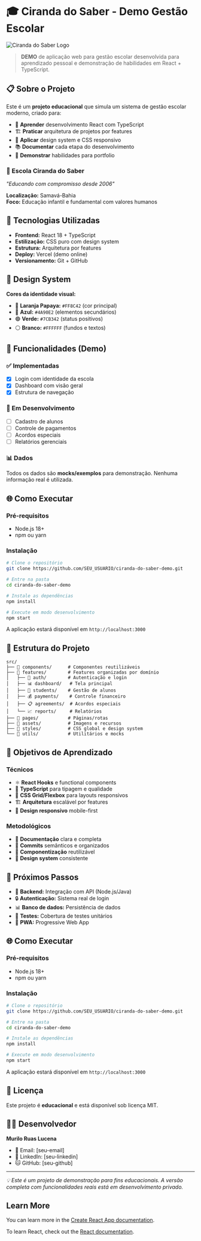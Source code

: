# 🎓 Ciranda do Saber - Demo Gestão Escolar

![Ciranda do Saber Logo](src/assets/logo-ciranda.png)

> **DEMO** de aplicação web para gestão escolar desenvolvida para aprendizado pessoal e demonstração de habilidades em React + TypeScript.

## 📋 Sobre o Projeto

Este é um **projeto educacional** que simula um sistema de gestão escolar moderno, criado para:

- 🎯 **Aprender** desenvolvimento React com TypeScript
- 🏗️ **Praticar** arquitetura de projetos por features
- 🎨 **Aplicar** design system e CSS responsivo
- 📚 **Documentar** cada etapa do desenvolvimento
- 💼 **Demonstrar** habilidades para portfolio

### 🏫 Escola Ciranda do Saber
*"Educando com compromisso desde 2006"*

**Localização:** Samavá-Bahia  
**Foco:** Educação infantil e fundamental com valores humanos

## 🚀 Tecnologias Utilizadas

- **Frontend:** React 18 + TypeScript
- **Estilização:** CSS puro com design system
- **Estrutura:** Arquitetura por features
- **Deploy:** Vercel (demo online)
- **Versionamento:** Git + GitHub

## 🎨 Design System

**Cores da identidade visual:**
- 🧡 **Laranja Papaya:** `#FF8C42` (cor principal)
- 🔵 **Azul:** `#4A90E2` (elementos secundários)
- 🟢 **Verde:** `#7CB342` (status positivos)
- ⚪ **Branco:** `#FFFFFF` (fundos e textos)

## 📱 Funcionalidades (Demo)

### ✅ Implementadas
- [x] Login com identidade da escola
- [x] Dashboard com visão geral
- [x] Estrutura de navegação

### 🚧 Em Desenvolvimento
- [ ] Cadastro de alunos
- [ ] Controle de pagamentos
- [ ] Acordos especiais
- [ ] Relatórios gerenciais

### 📊 Dados
Todos os dados são **mocks/exemplos** para demonstração. Nenhuma informação real é utilizada.

## 🌐 Como Executar

### Pré-requisitos
- Node.js 18+
- npm ou yarn

### Instalação
```bash
# Clone o repositório
git clone https://github.com/SEU_USUARIO/ciranda-do-saber-demo.git

# Entre na pasta
cd ciranda-do-saber-demo

# Instale as dependências
npm install

# Execute em modo desenvolvimento
npm start
```

A aplicação estará disponível em `http://localhost:3000`

## 📂 Estrutura do Projeto

```
src/
├── 📁 components/      # Componentes reutilizáveis
├── 📁 features/        # Features organizadas por domínio
│   ├── 🔐 auth/        # Autenticação e login
│   ├── 📊 dashboard/   # Tela principal
│   ├── 👥 students/    # Gestão de alunos
│   ├── 💰 payments/    # Controle financeiro
│   ├── 📋 agreements/  # Acordos especiais
│   └── 📈 reports/     # Relatórios
├── 📁 pages/           # Páginas/rotas
├── 📁 assets/          # Imagens e recursos
├── 📁 styles/          # CSS global e design system
└── 📁 utils/           # Utilitários e mocks
```

## 🎯 Objetivos de Aprendizado

### Técnicos
- ⚛️ **React Hooks** e functional components
- 🔷 **TypeScript** para tipagem e qualidade
- 🎨 **CSS Grid/Flexbox** para layouts responsivos
- 🏗️ **Arquitetura** escalável por features
- 📱 **Design responsivo** mobile-first

### Metodológicos
- 📝 **Documentação** clara e completa
- 🔄 **Commits** semânticos e organizados
- 🧪 **Componentização** reutilizável
- 📐 **Design system** consistente

## 🚀 Próximos Passos

- 🔗 **Backend:** Integração com API (Node.js/Java)
- 🔒 **Autenticação:** Sistema real de login
- 📊 **Banco de dados:** Persistência de dados
- 🧪 **Testes:** Cobertura de testes unitários
- 📱 **PWA:** Progressive Web App

## 🌐 Como Executar

### Pré-requisitos
- Node.js 18+
- npm ou yarn

### Instalação

```bash
# Clone o repositório
git clone https://github.com/SEU_USUARIO/ciranda-do-saber-demo.git

# Entre na pasta
cd ciranda-do-saber-demo

# Instale as dependências
npm install

# Execute em modo desenvolvimento
npm start
```

A aplicação estará disponível em `http://localhost:3000`

## 📄 Licença

Este projeto é **educacional** e está disponível sob licença MIT.

## 👨‍💻 Desenvolvedor

**Murilo Ruas Lucena**
- 📧 Email: [seu-email]
- 💼 LinkedIn: [seu-linkedin]
- 🐱 GitHub: [seu-github]

---

*💡 Este é um projeto de demonstração para fins educacionais. A versão completa com funcionalidades reais está em desenvolvimento privado.*

## Learn More

You can learn more in the [Create React App documentation](https://facebook.github.io/create-react-app/docs/getting-started).

To learn React, check out the [React documentation](https://reactjs.org/).
